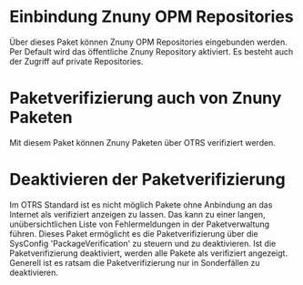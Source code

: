 # Einbindung Znuny OPM Repositories

Über dieses Paket können Znuny OPM Repositories eingebunden werden. Per Default wird das öffentliche Znuny Repository aktiviert. Es besteht auch der Zugriff auf private Repositories.


# Paketverifizierung auch von Znuny Paketen

Mit diesem Paket können Znuny Paketen über OTRS verifiziert werden.


# Deaktivieren der Paketverifizierung

Im OTRS Standard ist es nicht möglich Pakete ohne Anbindung an das Internet als verifiziert anzeigen zu lassen. Das kann zu einer langen, unübersichtlichen Liste von Fehlermeldungen in der Paketverwaltung führen. Dieses Paket ermöglicht es die Paketverifizierung über die SysConfig 'PackageVerification' zu steuern und zu deaktivieren. Ist die Paketverifizierung deaktiviert, werden alle Pakete als verifiziert angezeigt. Generell ist es ratsam die Paketverifizierung nur in Sonderfällen zu deaktivieren.
